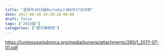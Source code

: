 ```yaml
---
title: "温哥华2015届Burnaby小组6月27日共修"
date: 2017-06-30 19:39:28-08:00
draft: false
tags: ["2015届"]
categories: ["慧灯禅修班"]
---
```

https://luminouswisdomca.org/media/kunena/attachments/280/1_2017-07-01.pdf
